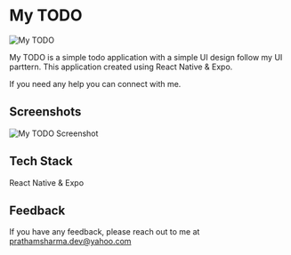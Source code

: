 
# My TODO

![My TODO](https://firebasestorage.googleapis.com/v0/b/replay-chat-dd920.appspot.com/o/My%20TODO%20App.png?alt=media&token=a0fb0568-84ba-4951-ba63-2b7bac9bb047)

My TODO is a simple todo application with a simple UI design follow my UI parttern. This application created using React Native & Expo.

If you need any help you can connect with me.
## Screenshots

![My TODO Screenshot](https://firebasestorage.googleapis.com/v0/b/replay-chat-dd920.appspot.com/o/My%20TODO%20App%20ScreenShots.png?alt=media&token=16f67c6c-9652-4ce9-bd22-6c9b5c215fd1)
## Tech Stack

React Native & Expo

## Feedback

If you have any feedback, please reach out to me at prathamsharma.dev@yahoo.com

